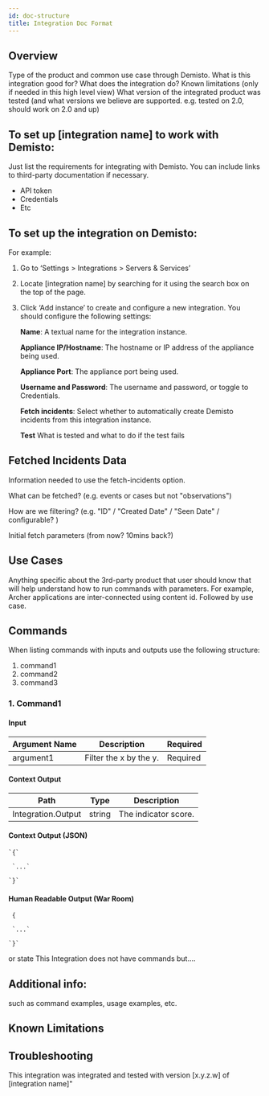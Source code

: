 ```yaml
---
id: doc-structure
title: Integration Doc Format
---
```


## Overview
Type of the product and common use case through Demisto.
  What is this integration good for? 
  What does the integration do? 
Known limitations (only if needed in this high level view)
What version of the integrated product was tested (and what versions we believe are supported. e.g. tested on 2.0, should work on 2.0 and up) 

## To set up [integration name] to work with Demisto:
Just list the requirements for integrating with Demisto. You can include links to third-party documentation if necessary.

* API token
* Credentials 
* Etc

## To set up the integration on Demisto:
For example:
1. Go to ‘Settings > Integrations > Servers & Services’
2. Locate [integration name] by searching for it using the search box on the top of the page.
3. Click ‘Add instance’ to create and configure a new integration. You should configure the following settings:  

   **Name**: A textual name for the integration instance.

   **Appliance IP/Hostname**: The hostname or IP address of the appliance being used.

   **Appliance Port**: The appliance port being used.

   **Username and Password**: The username and password, or toggle to Credentials.

   **Fetch incidents**: Select whether to automatically create Demisto incidents from this integration instance. 

   **Test** What is tested and what to do if the test fails


## Fetched Incidents Data
Information needed to use the fetch-incidents option.

What can be fetched? (e.g. events or cases but not "observations")

How are we filtering? (e.g. "ID" / "Created Date" / "Seen Date" / configurable? )

Initial fetch parameters (from now? 10mins back?)


## Use Cases
Anything specific about the 3rd-party product that user should know that will help understand how to run commands with parameters. For example, Archer applications are inter-connected using content id.
Followed by use case.

## Commands
When listing commands with inputs and outputs use the following structure:
1. command1
2. command2
3. command3


### 1. Command1

   #### Input
|Argument Name | Description | Required |
| ---- | ---- | ---- |
|argument1 | Filter the x by the y. | Required |
   
#### Context Output
|Path | Type | Description |
| ---- | ---- | ---- |
|Integration.Output | string | The indicator score. |
 
   #### Context Output (JSON)

    `{`

     `...`

    `}`


   #### Human Readable Output (War Room)

   ` {`

     `...`

    `}`


or state
This Integration does not have commands but....

## Additional info:
such as command examples, usage examples, etc.

## Known Limitations
## Troubleshooting 

This integration was integrated and tested with version [x.y.z.w] of [integration name]"
